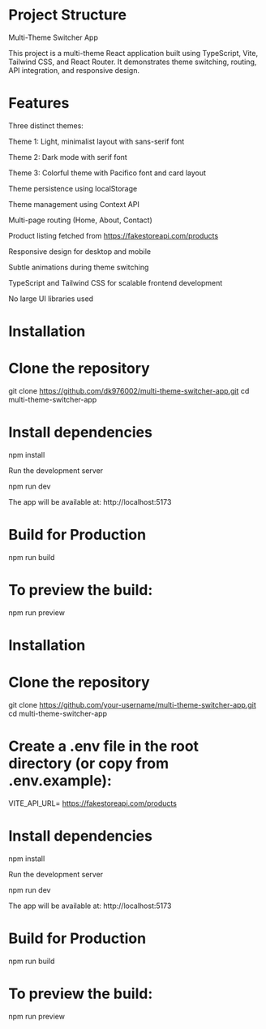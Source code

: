 # Project Structure

Multi-Theme Switcher App

This project is a multi-theme React application built using TypeScript, Vite, Tailwind CSS, and React Router. It demonstrates theme switching, routing, API integration, and responsive design.

# Features

Three distinct themes:

Theme 1: Light, minimalist layout with sans-serif font

Theme 2: Dark mode with serif font

Theme 3: Colorful theme with Pacifico font and card layout

Theme persistence using localStorage

Theme management using Context API

Multi-page routing (Home, About, Contact)

Product listing fetched from https://fakestoreapi.com/products

Responsive design for desktop and mobile

Subtle animations during theme switching

TypeScript and Tailwind CSS for scalable frontend development

No large UI libraries used


# Installation

# Clone the repository

git clone https://github.com/dk976002/multi-theme-switcher-app.git
cd multi-theme-switcher-app

# Install dependencies

npm install

Run the development server

npm run dev

The app will be available at: http://localhost:5173

# Build for Production

npm run build

# To preview the build:

npm run preview


# Installation

# Clone the repository

git clone https://github.com/your-username/multi-theme-switcher-app.git
cd multi-theme-switcher-app

# Create a .env file in the root directory (or copy from .env.example):

VITE_API_URL= https://fakestoreapi.com/products


# Install dependencies

npm install

Run the development server

npm run dev

The app will be available at: http://localhost:5173

# Build for Production

npm run build

# To preview the build:

npm run preview

